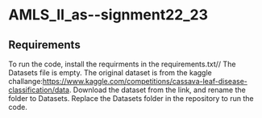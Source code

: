 # AMLS_II_as--signment22_23
## Requirements
To run the code, install the requirments in the requirements.txt//
The Datasets file is empty. The original dataset is from the kaggle challange:https://www.kaggle.com/competitions/cassava-leaf-disease-classification/data.
Download the dataset from the link, and rename the folder to Datasets. Replace the Datasets folder in the repository to run the code.

##
